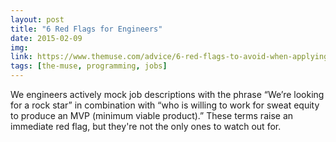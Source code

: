 ```yaml
---
layout: post
title: "6 Red Flags for Engineers"
date: 2015-02-09
img: 
link: https://www.themuse.com/advice/6-red-flags-to-avoid-when-applying-to-engineering-jobs
tags: [the-muse, programming, jobs]
---
```

We engineers actively mock job descriptions with the phrase “We’re looking for a rock star” in combination with “who is willing to work for sweat equity to produce an MVP (minimum viable product).” These terms raise an immediate red flag, but they're not the only ones to watch out for.
